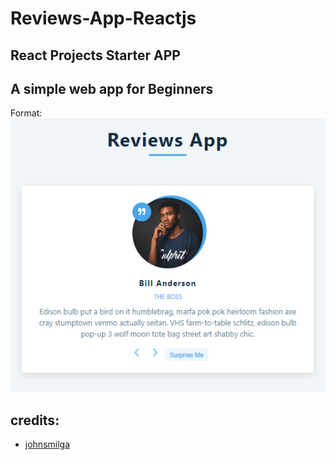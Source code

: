 # Reviews-App-Reactjs
## React Projects Starter APP
## A simple web app for Beginners

Format: ![Alt Text](https://github.com/cforcross/Reviews-App-Reactjs/blob/main/reviews.PNG)

## credits:
 
* [johnsmilga](www.johnsmilga.com)
